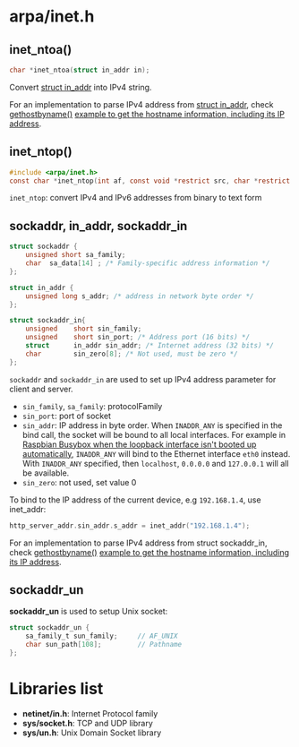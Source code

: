 # arpa/inet.h

## inet_ntoa()
```c
char *inet_ntoa(struct in_addr in);
```
Convert [struct in_addr](#sockaddr-in_addr-sockaddr_in) into IPv4 string.

For an implementation to parse IPv4 address from [struct in_addr](#sockaddr-in_addr-sockaddr_in), check [gethostbyname()]() [example to get the hostname information, including its IP address](../Application%20layer/HTTP%20client/TCP%20socket/get_host_information.c).

## inet_ntop()

```c
#include <arpa/inet.h>
const char *inet_ntop(int af, const void *restrict src, char *restrict dst, socklen_t size);
```

``inet_ntop``: convert IPv4 and IPv6 addresses from binary to text form

## sockaddr, in_addr, sockaddr_in

```c
struct sockaddr { 
    unsigned short sa_family;
    char  sa_data[14] ; /* Family-specific address information */
}; 

struct in_addr {
    unsigned long s_addr; /* address in network byte order */
};

struct sockaddr_in{
    unsigned	short sin_family;
    unsigned	short sin_port; /* Address port (16 bits) */
    struct		in_addr sin_addr; /* Internet address (32 bits) */
    char    	sin_zero[8]; /* Not used, must be zero */
};
```

``sockaddr`` and ``sockaddr_in`` are used to set up IPv4 address parameter for client and server.

* ``sin_family``, ``sa_family``: protocolFamily
* ``sin_port``: port of socket
* ``sin_addr``: IP address in byte order. When ``INADDR_ANY`` is specified in the bind call, the socket will be bound to all local interfaces. For example in [Raspbian Busybox when the loopback interface isn't booted up automatically](), ``INADDR_ANY`` will bind to the Ethernet interface ``eth0`` instead. With ``INADDR_ANY`` specified, then ``localhost``, ``0.0.0.0`` and ``127.0.0.1`` will all be available.
* ``sin_zero``: not used, set value 0

To bind to the IP address of the current device, e.g ``192.168.1.4``, use inet_addr:
```c
http_server_addr.sin_addr.s_addr = inet_addr("192.168.1.4");
```
For an implementation to parse IPv4 address from struct sockaddr_in, check [gethostbyname()]() [example to get the hostname information, including its IP address](../Application%20layer/HTTP%20client/TCP%20socket/get_host_information.c).

## sockaddr_un
**sockaddr_un** is used to setup Unix socket:
```c
struct sockaddr_un {
    sa_family_t sun_family;     // AF_UNIX
    char sun_path[108];         // Pathname
};
```
# Libraries list

* **netinet/in.h**: Internet Protocol family
* **sys/socket.h**: TCP and UDP library
* **sys/un.h**: Unix Domain Socket library
